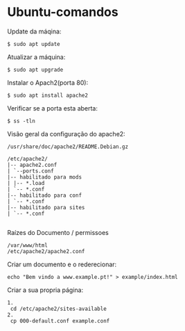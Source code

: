 # Ubuntu-comandos

Update da máqina:
```
$ sudo apt update
```

Atualizar a máquina:
```
$ sudo apt upgrade
```

Instalar o Apach2(porta 80):
```
$ sudo apt install apache2
```


Verificar se a porta esta aberta:
```
$ ss -tln
```

Visão geral da configuração do apache2:
```
/usr/share/doc/apache2/README.Debian.gz 

/etc/apache2/
|-- apache2.conf
| `--ports.conf
|-- habilitado para mods
| |-- *.load
| `-- *.conf
|-- habilitado para conf
| `-- *.conf
|-- habilitado para sites
| `-- *.conf
          
```
Raízes do Documento  / permissoes   
```
/var/www/html
/etc/apache2/apache2.conf
```

Criar um documento e o rederecionar:
```
echo "Bem vindo a www.example.pt!" > example/index.html
```

Criar a sua propria página:
```
1.
 cd /etc/apache2/sites-available
2.
 cp 000-default.conf example.conf
```



